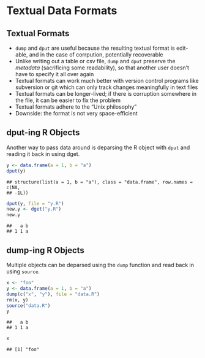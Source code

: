 Textual Data Formats
================

## Textual Formats

-   `dump` and `dput` are useful because the resulting textual format is
    edit-able, and in the case of corrpution, potentially recoverable
-   Unlike writing out a table or csv file, `dump` and `dput` preserve
    the *metadata* (sacrificing some readability), so that another user
    doesn’t have to specify it all over again
-   Textual formats can work much better with version control programs
    like subversion or git which can only track changes meaningfully in
    text files
-   Textual formats can be longer-lived; if there is corruption
    somewhere in the file, it can be easier to fix the problem
-   Textual formats adhere to the “Unix philosophy”
-   Downside: the format is not very space-efficient

## dput-ing R Objects

Another way to pass data around is deparsing the R object with `dput`
and reading it back in using dget.

``` r
y <- data.frame(a = 1, b = "a")
dput(y)
```

    ## structure(list(a = 1, b = "a"), class = "data.frame", row.names = c(NA, 
    ## -1L))

``` r
dput(y, file = "y.R")
new.y <- dget("y.R")
new.y
```

    ##   a b
    ## 1 1 a

## dump-ing R Objects

Multiple objects can be deparsed using the `dump` function and read back
in using `source`.

``` r
x <- "foo"
y <- data.frame(a = 1, b = "a")
dump(c("x", "y"), file = "data.R")
rm(x, y)
source("data.R")
y
```

    ##   a b
    ## 1 1 a

``` r
x
```

    ## [1] "foo"

